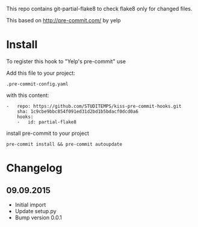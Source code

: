 This repo contains git-partial-flake8 to check flake8 only for changed files.

This based on http://pre-commit.com/ by yelp


# Install
To register this hook to "Yelp's pre-commit" use

Add this file to your project:

    .pre-commit-config.yaml

with this content:

    -   repo: https://github.com/STUDITEMPS/kiss-pre-commit-hooks.git
        sha: 1c9cbe9bbc854f091ed31d2bd1b5bdacf0dcd0a6
        hooks:
        -   id: partial-flake8

install pre-commit to your project

    pre-commit install && pre-commit autoupdate


# Changelog

## 09.09.2015
* Initial import
* Update setup.py
* Bump version 0.0.1
